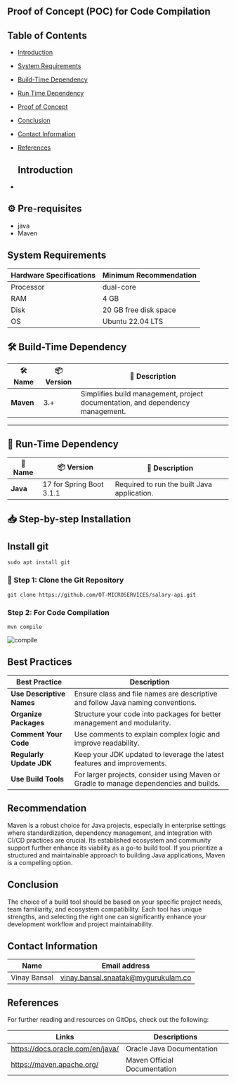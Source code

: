 ## Proof of Concept (POC) for Code Compilation

## Table of Contents
+ [Introduction](#Introduction)
+ [ System Requirements](#System-Requirements)
+ [Build-Time Dependency](#build-time-dependency)
+ [Run Time Dependency](#run-time-dependency)

+ [Proof of Concept](#Pre-requisite)

+ [Conclusion](#conclusion)
+ [Contact Information](#contact-information)
+ [ References](#references)

  ## Introduction 
* 


## ⚙️ Pre-requisites

- java
- Maven

## System Requirements
| Hardware Specifications | Minimum Recommendation  |
|--------------------------|------------------------|
| Processor                | dual-core              |
| RAM                      | 4 GB                    |
| Disk                     |20 GB free disk space                  |
| OS                       | Ubuntu 22.04 LTS         |


## 🛠️ Build-Time Dependency

| 🛠️ Name | 📦 Version | 📄 Description |
|---------|------------|----------------|
| **Maven** | 3.+      | Simplifies build management, project documentation, and dependency management. |

---

## 🚀 Run-Time Dependency

| 🚀 Name | 📦 Version | 📄 Description          |
|---------|------------|--------------------------|
| **Java** |  17 for Spring Boot 3.1.1        | Required to run the built Java application. |


## 📥 Step-by-step Installation

## Install git
```
sudo apt install git
```
### 📂 Step 1: Clone the Git Repository
```
git clone https://github.com/OT-MICROSERVICES/salary-api.git
```

### Step 2: For Code Compilation
```
mvn compile
```
![compile](https://github.com/user-attachments/assets/7a41dd76-d90a-40bf-a91a-c0bbe726cb70)


## Best Practices
| Best Practice                   | Description                                               |
|----------------------------------|-----------------------------------------------------------|
| **Use Descriptive Names**       | Ensure class and file names are descriptive and follow Java naming conventions. |
| **Organize Packages**           | Structure your code into packages for better management and modularity. |
| **Comment Your Code**           | Use comments to explain complex logic and improve readability. |
| **Regularly Update JDK**       | Keep your JDK updated to leverage the latest features and improvements. |
| **Use Build Tools**             | For larger projects, consider using Maven or Gradle to manage dependencies and builds. |

## Recommendation
Maven is a robust choice for Java projects, especially in enterprise settings where standardization, dependency management, and integration with CI/CD practices are crucial. Its established ecosystem and community support further enhance its viability as a go-to build tool. If you prioritize a structured and maintainable approach to building Java applications, Maven is a compelling option.

## Conclusion
The choice of a build tool should be based on your specific project needs, team familiarity, and ecosystem compatibility. Each tool has unique strengths, and selecting the right one can significantly enhance your development workflow and project maintainability.


## Contact Information

| Name | Email address|
|------|---------------------|
| Vinay Bansal | vinay.bansal.snaatak@mygurukulam.co |

## References
For further reading and resources on GitOps, check out the following:

| Links | Descriptions|
|------|---------------------|
|https://docs.oracle.com/en/java/|Oracle Java Documentation|
|https://maven.apache.org/|Maven Official Documentation|
